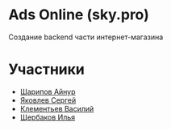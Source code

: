 # Ads Online (sky.pro)

Создание backend части интернет-магазина

# Участники

- [Шарипов Айнур]()
- [Яковлев Сергей]()
- [Клементьев Василий](https://github.com/Atrilos)
- [Щербаков Илья]()
